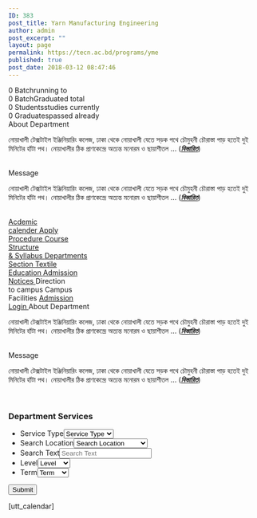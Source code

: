 ```yaml
---
ID: 383
post_title: Yarn Manufacturing Engineering
author: admin
post_excerpt: ""
layout: page
permalink: https://tecn.ac.bd/programs/yme
published: true
post_date: 2018-03-12 08:47:46
---
```

0
                Batchrunning to            
        <!-- .pp-counter-container -->
                0
                BatchGraduated total            
        <!-- .pp-counter-container -->
                0
                Studentsstudies currently            
        <!-- .pp-counter-container -->
                0
                Graduatespassed already            
        <!-- .pp-counter-container -->
			<a role="button">
						About Department
					</a>
		<p>নোয়াখালী টেক্সটাইল ইঞ্জিনিয়ারিং কলেজ, ঢাকা থেকে নোয়াখালী যেতে সড়ক পথে চৌমুহনী চৌরাস্তা পাড় হতেই দুই মিনিটের হাঁটা পথ। নোয়াখালীর ঠিক প্রাণকেন্দ্রে অত্যন্ত মনোরম ও ছায়াশীতল ... (<em><strong><a href="https://tecn.ac.bd/bn/about/campus">বিস্তারিত</a></strong></em>)</p>		
			<a role="button">
						Message
					</a>
		<p>নোয়াখালী টেক্সটাইল ইঞ্জিনিয়ারিং কলেজ, ঢাকা থেকে নোয়াখালী যেতে সড়ক পথে চৌমুহনী চৌরাস্তা পাড় হতেই দুই মিনিটের হাঁটা পথ। নোয়াখালীর ঠিক প্রাণকেন্দ্রে অত্যন্ত মনোরম ও ছায়াশীতল ... (<em><strong><a href="https://tecn.ac.bd/bn/about/campus">বিস্তারিত</a></strong></em>)</p>		
			<a href="https://tecn.ac.bd/admission/requirements" role="button">
						Acdemic<br>calender
					</a>
			<a href="https://tecn.ac.bd/admission/apply-procedure" role="button">
						Apply<br>Procedure
					</a>
			<a href="https://tecn.ac.bd/academic/courses/ame" target="_blank" role="button" rel="noopener noreferrer">
						Course<br>Structure<br>& Syllabus
					</a>
			<a href="https://tecn.ac.bd/departments" role="button">
						Departments<br>Section
					</a>
			<a href="https://tecn.ac.bd/admission/textile-education-bangladesh" role="button">
						Textile<br>Education
					</a>
			<a href="/notices" role="button">
						Admission<br>Notices
					</a>
			<a role="button">
						Direction<br>to campus
					</a>
			<a role="button">
						Campus<br>Facilities
					</a>
			<a href="https://tecn.ac.bd/admission/login" target="_blank" role="button" rel="noopener noreferrer">
						Admission<br>Login
					</a>
			<a role="button">
						About Department
					</a>
		<p>নোয়াখালী টেক্সটাইল ইঞ্জিনিয়ারিং কলেজ, ঢাকা থেকে নোয়াখালী যেতে সড়ক পথে চৌমুহনী চৌরাস্তা পাড় হতেই দুই মিনিটের হাঁটা পথ। নোয়াখালীর ঠিক প্রাণকেন্দ্রে অত্যন্ত মনোরম ও ছায়াশীতল ... (<em><strong><a href="https://tecn.ac.bd/bn/about/campus">বিস্তারিত</a></strong></em>)</p>		
			<a role="button">
						Message
					</a>
		<p>নোয়াখালী টেক্সটাইল ইঞ্জিনিয়ারিং কলেজ, ঢাকা থেকে নোয়াখালী যেতে সড়ক পথে চৌমুহনী চৌরাস্তা পাড় হতেই দুই মিনিটের হাঁটা পথ। নোয়াখালীর ঠিক প্রাণকেন্দ্রে অত্যন্ত মনোরম ও ছায়াশীতল ... (<em><strong><a href="https://tecn.ac.bd/bn/about/campus">বিস্তারিত</a></strong></em>)</p>		
                <form method='post' enctype='multipart/form-data'  id='gform_21'  action='/wp-admin/admin-ajax.php'>
                            <h3 class='gform_title'>Department Services</h3>
                        <ul id='gform_fields_21' class='gform_fields top_label form_sublabel_below description_below'><li id='field_21_1'  class='gfield gf_left_half field_sublabel_below field_description_below gfield_visibility_visible' ><label class='gfield_label' for='input_21_1' >Service Type</label><select name='input_1' id='input_21_1' class='large gfield_select'    aria-invalid="false"><option value='' selected='selected' class='gf_placeholder'>Service Type</option><option value='Search' >Search</option><option value='Contact' >Contact</option></select></li><li id='field_21_4'  class='gfield gf_right_half field_sublabel_below field_description_below gfield_visibility_visible' ><label class='gfield_label' for='input_21_4' >Search Location</label><select name='input_4' id='input_21_4' class='large gfield_select'    aria-invalid="false"><option value='' selected='selected' class='gf_placeholder'>Search Location</option><option value='Faculty Directory' >Faculty Directory</option><option value='Contact Directory' >Contact Directory</option><option value='Academic Resources' >Academic Resources</option><option value='Library Repository' >Library Repository</option><option value='Academic Results' >Academic Results</option></select></li><li id='field_21_5'  class='gfield field_sublabel_below field_description_below gfield_visibility_visible' ><label class='gfield_label' for='input_21_5' >Search Text</label><input name='input_5' id='input_21_5' type='text' value='' class='large'    placeholder='Search Text'  aria-invalid="false" /></li><li id='field_21_2'  class='gfield gf_left_half field_sublabel_below field_description_below gfield_visibility_visible' ><label class='gfield_label' for='input_21_2' >Level</label><select name='input_2' id='input_21_2' class='large gfield_select'    aria-invalid="false"><option value='' selected='selected' class='gf_placeholder'>Level</option><option value='Level 1' >Level 1</option><option value='Level 2' >Level 2</option><option value='Level 3' >Level 3</option><option value='Level 4' >Level 4</option></select></li><li id='field_21_3'  class='gfield gf_right_half field_sublabel_below field_description_below gfield_visibility_visible' ><label class='gfield_label' for='input_21_3' >Term</label><select name='input_3' id='input_21_3' class='large gfield_select'    aria-invalid="false"><option value='' selected='selected' class='gf_placeholder'>Term</option><option value='Term 1' >Term 1</option><option value='Term 2' >Term 2</option></select></li>
                            </ul>
         <input type='submit' id='gform_submit_button_21' class='gform_button button' value='Submit'  onclick='if(window["gf_submitting_21"]){return false;}  if( !jQuery("#gform_21")[0].checkValidity || jQuery("#gform_21")[0].checkValidity()){window["gf_submitting_21"]=true;}  ' onkeypress='if( event.keyCode == 13 ){ if(window["gf_submitting_21"]){return false;} if( !jQuery("#gform_21")[0].checkValidity || jQuery("#gform_21")[0].checkValidity()){window["gf_submitting_21"]=true;}  jQuery("#gform_21").trigger("submit",[true]); }' /> 
            <input type='hidden' class='gform_hidden' name='is_submit_21' value='1' />
            <input type='hidden' class='gform_hidden' name='gform_submit' value='21' />
            <input type='hidden' class='gform_hidden' name='gform_unique_id' value='' />
            <input type='hidden' class='gform_hidden' name='state_21' value='WyJbXSIsImY3Nzc5YTM3YjM0MGY0ZGU3YTU5Y2I0NTg4YzQ3Y2MzIl0=' />
            <input type='hidden' class='gform_hidden' name='gform_target_page_number_21' id='gform_target_page_number_21' value='0' />
            <input type='hidden' class='gform_hidden' name='gform_source_page_number_21' id='gform_source_page_number_21' value='1' />
            <input type='hidden' name='gform_field_values' value='' />
                        </form>
		 [utt_calendar]